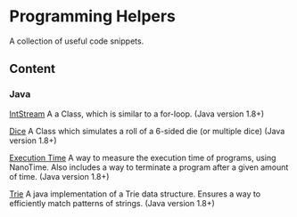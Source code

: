 # Programming Helpers

A collection of useful code snippets.

## Content

### Java
[IntStream](https://github.com/samderdritte/programming-helpers/blob/master/javaExamples/src/javaExamples/IntStreamExample.java)
A a Class, which is similar to a for-loop. (Java version 1.8+)  

[Dice](https://github.com/samderdritte/programming-helpers/blob/master/javaExamples/src/javaExamples/Dice.java) A Class which simulates a roll of a 6-sided die (or multiple dice) (Java version 1.8+)

[Execution Time](https://github.com/samderdritte/programming-helpers/blob/master/javaExamples/src/javaExamples/ExecutionTime.java) A way to measure the execution time of programs, using NanoTime. Also includes a way to terminate a program after a given amount of time. (Java version 1.8+)

[Trie](https://github.com/samderdritte/programming-helpers/blob/master/javaExamples/src/javaExamples/Trie.java) A java implementation of a Trie data structure. Ensures a way to efficiently match patterns of strings. (Java version 1.8+)
